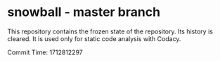 # snowball - master branch

This repository contains the frozen state of the repository.
Its history is cleared. It is used only for static code
analysis with Codacy.

Commit Time: 1712812297